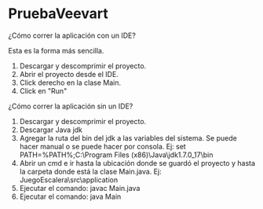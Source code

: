 # PruebaVeevart

¿Cómo correr la aplicación con un IDE?

Esta es la forma más sencilla.

1. Descargar y descomprimir el proyecto.
2. Abrir el proyecto desde el IDE.
3. Click derecho en la clase Main.
4. Click en "Run"

¿Cómo correr la aplicación sin un IDE?

1. Descargar y descomprimir el proyecto.
2. Descargar Java jdk
3. Agregar la ruta del bin del jdk a las variables del sistema.
Se puede hacer manual o se puede hacer por consola. Ej:
 set PATH=%PATH%;C:\Program Files (x86)\Java\jdk1.7.0_17\bin 
4. Abrir un cmd e ir hasta la ubicación donde se guardó el proyecto y hasta la carpeta donde está la clase Main.java. Ej:
 JuegoEscalera\src\application
5. Ejecutar el comando: javac Main.java
6. Ejecutar el comando: java Main

